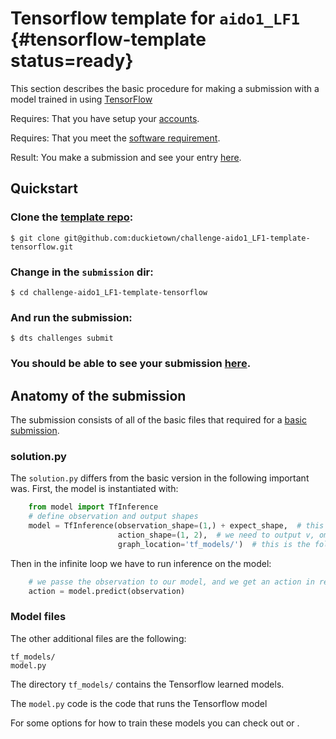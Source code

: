 # Tensorflow template for `aido1_LF1` {#tensorflow-template status=ready}

This section describes the basic procedure for making a submission with a model trained in using [TensorFlow](https://www.tensorflow.org/)

<div class='requirements' markdown='1'>

Requires: That you have setup your [accounts](#cm-accounts).

Requires: That you meet the [software requirement](#cm-sw).

Result: You make a submission and see your entry [here](https://challenges.duckietown.org/v4/humans/challenges/aido1_LF1_r3-v3).

</div>


## Quickstart

### Clone the [template repo](https://github.com/duckietown/challenge-aido1_LF1-template-tensorflow):

    $ git clone git@github.com:duckietown/challenge-aido1_LF1-template-tensorflow.git


### Change in the `submission` dir:

    $ cd challenge-aido1_LF1-template-tensorflow
    
### And run the submission:

    $ dts challenges submit

### You should be able to see your submission [here](https://challenges.duckietown.org/v4/humans/challenges/aido1_LF1_r3-v3). 

## Anatomy of the submission

The submission consists of all of the basic files that required for a [basic submission](#minimal-template).

### solution.py

The `solution.py` differs from the basic version in the following important was. First, the model is instantiated with:

```python
    from model import TfInference
    # define observation and output shapes
    model = TfInference(observation_shape=(1,) + expect_shape,  # this is the shape of the image we get.
                        action_shape=(1, 2),  # we need to output v, omega.
                        graph_location='tf_models/')  # this is the folder where our models are st
```

Then in the infinite loop we have to run inference on the model:

```python
    # we passe the observation to our model, and we get an action in return
    action = model.predict(observation)
```


### Model files

The other additional files are the following:

    tf_models/
    model.py
    
The directory `tf_models/` contains the Tensorflow learned models.

The `model.py` code is the code that runs the Tensorflow model

For some options for how to train these models you can check out [](#embodied_il_sim) or [](#embodied_il_logs).
